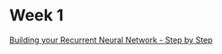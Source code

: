 # Week 1

[Building your Recurrent Neural Network - Step by Step](https://github.com/caiosainvallio/deeplearning_specialization/blob/master/Sequence%20Models/week%201/Building_a_Recurrent_Neural_Network_Step_by_Step_v3b.ipynb)

[]()

[]()
